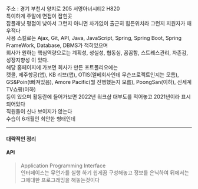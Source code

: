 주소 : 경기 부천시 양지로 205 서영아너시티2 H820  
특이하게 주말에 면접이 잡힌곳  
잡플래닛 평점이 낮아서 그런지 아니면 차가없이 출근히 힘든위치라 그런지 지원자가 매우적다  
사용 스킬로는 Ajax, Git, API, Java, JavaScript, Spring, Spring Boot, Spring FrameWork, Database, DBMS가 적혀있으며  
회사가 원하는 핵심역량으로는 계획성, 성실성, 협동심, 꼼꼼함, 스트레스관리, 자존감, 성장지향성 이 있다.  
해당 홈페이지에 가보면 회사가 만든 포트폴리오에는  
캣콜, 제주항공(앱), KB 리브(앱), OTIS(엘베회사인데 무슨프로젝트인지는 모름), GS&Poin(t빠져있음), Amore Pacific(뭘 진행했는지 모름), PoongSan(이하), 신세계TV쇼핑(이하)  
등이 있으며 활동란에 들어가보면 2022년 워크샵 대부도를 적어놓고 2021년이라 표시되어있다  
직원들이 신나 보이지가 않는다  
수습이 6개월인 희안한 형태인데  

-------

#### 대략적인 정리
#### API
> Application Programming Interface  
> 인터페이스는 무언가를 실행 하기 쉽게끔 구성해놓고 정보를 은닉하여 뒤에서는  
> 그에대한 프로그래밍을 해놓는것이다  
> 

